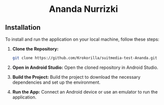 <h1 align="center">Ananda Nurrizki</h1>

## Installation
To install and run the application on your local machine, follow these steps:
1. **Clone the Repository:**
    ```bash
    git clone https://github.com/Krokorilla/suitmedia-test-Ananda.git
    ```
    
2. **Open in Android Studio:**
    Open the cloned repository in Android Studio.
   
3. **Build the Project:**
    Build the project to download the necessary dependencies and set up the environment.
   
4. **Run the App:**
    Connect an Android device or use an emulator to run the application.
